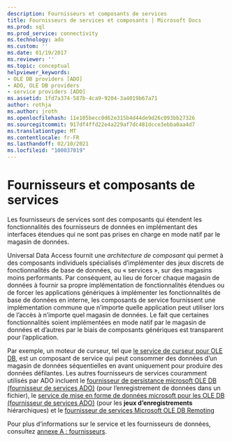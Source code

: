 ```yaml
---
description: Fournisseurs et composants de services
title: Fournisseurs de services et composants | Microsoft Docs
ms.prod: sql
ms.prod_service: connectivity
ms.technology: ado
ms.custom: ''
ms.date: 01/19/2017
ms.reviewer: ''
ms.topic: conceptual
helpviewer_keywords:
- OLE DB providers [ADO]
- ADO, OLE DB providers
- service providers [ADO]
ms.assetid: 1fd7a374-587b-4ca9-9204-3a4019b67a71
author: rothja
ms.author: jroth
ms.openlocfilehash: 11e105becc0d62e315b4d44de9d26c093bb27326
ms.sourcegitcommit: 917df4ffd22e4a229af7dc481dcce3ebba0aa4d7
ms.translationtype: MT
ms.contentlocale: fr-FR
ms.lasthandoff: 02/10/2021
ms.locfileid: "100037019"
---
```

# <a name="service-providers-and-components"></a>Fournisseurs et composants de services
Les fournisseurs de services sont des composants qui étendent les fonctionnalités des fournisseurs de données en implémentant des interfaces étendues qui ne sont pas prises en charge en mode natif par le magasin de données.  
  
 Universal Data Access fournit une *architecture de composant* qui permet à des composants individuels spécialisés d’implémenter des jeux discrets de fonctionnalités de base de données, ou « services », sur des magasins moins performants. Par conséquent, au lieu de forcer chaque magasin de données à fournir sa propre implémentation de fonctionnalités étendues ou de forcer les applications génériques à implémenter les fonctionnalités de base de données en interne, les composants de service fournissent une implémentation commune que n’importe quelle application peut utiliser lors de l’accès à n’importe quel magasin de données. Le fait que certaines fonctionnalités soient implémentées en mode natif par le magasin de données et d’autres par le biais de composants génériques est transparent pour l’application.  
  
 Par exemple, un moteur de curseur, tel que [le service de curseur pour OLE DB](/previous-versions/windows/desktop/ms714397(v=vs.85)), est un composant de service qui peut consommer des données d’un magasin de données séquentielles en avant uniquement pour produire des données défilantes. Les autres fournisseurs de services couramment utilisés par ADO incluent le [fournisseur de persistance microsoft OLE DB (fournisseur de services ADO)](../../../ado/guide/appendixes/microsoft-ole-db-persistence-provider-ado-service-provider.md) (pour l’enregistrement de données dans un fichier), le [service de mise en forme de données microsoft pour les OLE DB (fournisseur de services ADO)](../../../ado/guide/appendixes/microsoft-data-shaping-service-for-ole-db-ado-service-provider.md) (pour les **jeux d’enregistrements** hiérarchiques) et le [fournisseur de services Microsoft OLE DB Remoting](../../../ado/guide/appendixes/microsoft-ole-db-remoting-provider-ado-service-provider.md)  
  
 Pour plus d’informations sur le service et les fournisseurs de données, consultez [annexe A : fournisseurs](../../../ado/guide/appendixes/appendix-a-providers.md).